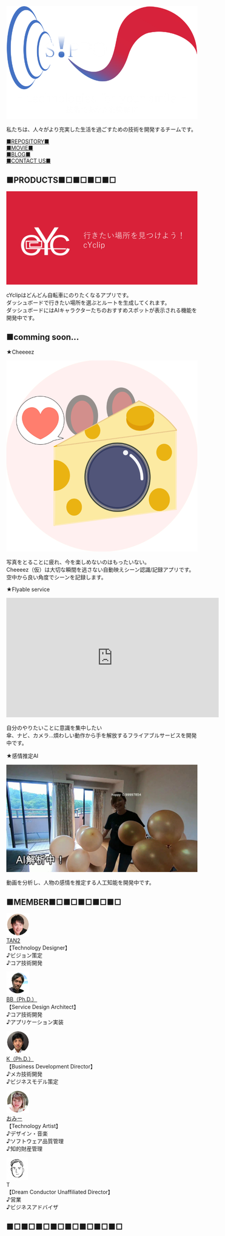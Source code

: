 <head>
<link rel="shortcut icon" type="image/x-icon" href="/favicon.ico?">
</head>
<div id="img">
<img src="S!PPO2.png" alt="">
</div>
  
  
  私たちは、人々がより充実した生活を過ごすための技術を開発するチームです。  
  
    
<!--[NEWS](https://team-sippo.github.io/)  
[ABOUT US](https://team-sippo.github.io/)  
[PRODUCTS](https://github.com/Team-SIPPO/Team-SIPPO.github.io/products.md)-->  

[■REPOSITORY■](https://github.com/Team-SIPPO?tab=repositories)  
[■MOVIE■](https://www.youtube.com/channel/UCV285Ke2ubPht54D4sOOsqw)  
[■BLOG■](https://note.mu/team_sippo/m/m8700090081c2)  
[■CONTACT US■](<mailto:team.sippo@gmail.com>)  
## ■PRODUCTS■□■□■□■□
<div id="img">
  <a href="https://play.google.com/store/apps/details?id=com.laboratory.kna.cyclip&hl=ja">
  <img src="cYclip.png" alt="">
  </a>
</div>
  
cYclipはどんどん自転車にのりたくなるアプリです。  
ダッシュボードで行きたい場所を選ぶとルートを生成してくれます。  
ダッシュボードにはAIキャラクターたちのおすすめスポットが表示される機能を開発中です。  
  
  
## ■comming soon...  
  
  
  
★Cheeeez  
<div id="img">
  <img src="Cheeeez1-1.png" alt="">
</div>
  
写真をとることに疲れ、今を楽しめないのはもったいない。  
Cheeeez（仮）は大切な瞬間を逃さない自動映えシーン認識/記録アプリです。  
空中から良い角度でシーンを記録します。  
  
  
★Flyable service
  <iframe width="560" height="315" src="https://www.youtube.com/embed/VnRiD0piabc" frameborder="0" allow="accelerometer; autoplay; encrypted-media; gyroscope; picture-in-picture" allowfullscreen></iframe>
  
自分のやりたいことに意識を集中したい  
傘、ナビ、カメラ…煩わしい動作から手を解放するフライアブルサービスを開発中です。
  
  
★感情推定AI  
<div id="img">
  <img src="CM.jpg" alt="">
</div>
  
動画を分析し、人物の感情を推定する人工知能を開発中です。  
    
## ■MEMBER■□■□■□■□■□  
![TAN2](TAN2.png)  
[TAN2](https://twitter.com/TatsuyaMori3)  
【Technology Designer】  
♪ビジョン策定  
♪コア技術開発  

![B.B.](B.B..png)  
[BB（Ph.D.）](https://twitter.com/sippo_bb)  
【Service Design Architect】  
♪コア技術開発  
♪アプリケーション実装  
  
![K](K.png)  
[K（Ph.D.）](https://twitter.com/KKsippo1)  
【Business Development Director】  
♪メカ技術開発  
♪ビジネスモデル策定  
  
![おみー](おみー.png)  
[おみー](https://twitter.com/MTRunners)  
【Technology Artist】  
♪デザイン・音楽  
♪ソフトウェア品質管理  
♪知的財産管理  
  
![T](T.png)  
T  
【Dream Conductor Unaffiliated Director】  
♪営業  
♪ビジネスアドバイザ  
  
## ■□■□■□■□■□■□■□■□
